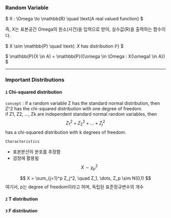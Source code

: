### Random Variable
$
X : \Omega \to \mathbb{R} \quad \text{A real valued function}
$

즉, X는 표본공간 Omega의 원소(사건)을 입력으로 받아, 
실수값(R)을 출력하는 함수이다.

$
X \sim \mathbb{P} \quad \text{: $X$ has distribution $\mathbb{P}$}
$

$
\mathbb{P}(X \in A) = \mathbb{P}(\{\omega \in \Omega : X(\omega) \in A\})
$

---

### Important Distributions
#### `1` Chi-squared distribution
`concept` : if a random variable Z has the standard normal distribution, then Z^2 has the chi-squared distribution with one degree of freedom. <br> if Z1, Z2, ..., Zk are independent standard normal random variables, then 
$$
Z_1^2 + Z_2^2 + ... + Z_j^2
$$
has a chi-squared distribution with k degrees of freedom.

`Characteristics`
- 표본분산의 분포를 추정함
- 검정에 활용됨
$$
X \sim \chi^2_p
$$

$$
X = \sum_{j=1}^p Z_j^2, \quad Z_1, \dots, Z_p \sim N(0,1)
$$
여기서, p는 degree of freedom이라고 하며, 독립된 표준정규변수의 개수



#### `2` T distribution
#### `3` F distribution

